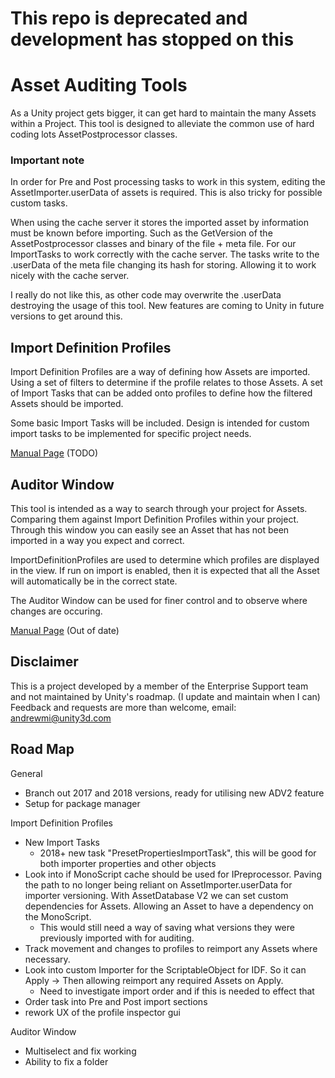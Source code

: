 # This repo is deprecated and development has stopped on this

# Asset Auditing Tools
As a Unity project gets bigger, it can get hard to maintain the many Assets within a Project.
This tool is designed to alleviate the common use of hard coding lots AssetPostprocessor classes.

### Important note
In order for Pre and Post processing tasks to work in this system, editing the AssetImporter.userData of assets is required.
This is also tricky for possible custom tasks.

When using the cache server it stores the imported asset by information must be known before importing.
Such as the GetVersion of the AssetPostprocessor classes and binary of the file + meta file. For our ImportTasks to work correctly with the cache server.
The tasks write to the .userData of the meta file changing its hash for storing. Allowing it to work nicely with the cache server.

I really do not like this, as other code may overwrite the .userData destroying the usage of this tool.
New features are coming to Unity in future versions to get around this.

## Import Definition Profiles
Import Definition Profiles are a way of defining how Assets are imported. Using a set of filters to determine if the profile relates to those Assets.
A set of Import Tasks that can be added onto profiles to define how the filtered Assets should be imported.

Some basic Import Tasks will be included. Design is intended for custom import tasks to be implemented for specific project needs.

[Manual Page](Documentation/ImportDefinitionProfiles.md) (TODO)

## Auditor Window
This tool is intended as a way to search through your project for Assets. Comparing them against Import Definition Profiles within your project.
Through this window you can easily see an Asset that has not been imported in a way you expect and correct.

ImportDefinitionProfiles are used to determine which profiles are displayed in the view. If run on import is enabled, then it is expected that
all the Asset will automatically be in the correct state.

The Auditor Window can be used for finer control and to observe where changes are occuring.

[Manual Page](Documentation/AssetAuditor.md) (Out of date)

## Disclaimer
This is a project developed by a member of the Enterprise Support team and not maintained by Unity's roadmap. (I update and maintain when I can)
Feedback and requests are more than welcome, email: andrewmi@unity3d.com

## Road Map

General
- Branch out 2017 and 2018 versions, ready for utilising new ADV2 feature
- Setup for package manager

Import Definition Profiles
- New Import Tasks
    - 2018+ new task "PresetPropertiesImportTask", this will be good for both importer properties and other objects
- Look into if MonoScript cache should be used for IPreprocessor. Paving the path to no longer being reliant on AssetImporter.userData for importer versioning. With AssetDatabase V2 we can set custom dependencies for Assets. Allowing an Asset to have a dependency on the MonoScript.
    - This would still need a way of saving what versions they were previously imported with for auditing. 
- Track movement and changes to profiles to reimport any Assets where necessary.
- Look into custom Importer for the ScriptableObject for IDF. So it can Apply -> Then allowing reimport any required Assets on Apply.
    - Need to investigate import order and if this is needed to effect that
- Order task into Pre and Post import sections
- rework UX of the profile inspector gui

Auditor Window
- Multiselect and fix working
- Ability to fix a folder
